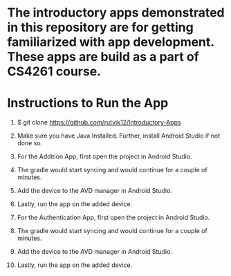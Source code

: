 # The introductory apps demonstrated in this repository are for getting familiarized with app development. These apps are build as a part of CS4261 course. 

# Instructions to Run the App
1. $ git clone https://github.com/rutvik12/Introductory-Apps 
2. Make sure you have Java Installed. Further, install Android Studio if not done so. 

3. For the Addition App, first open the project in Android Studio. 
4. The gradle would start syncing and would continue for a couple of minutes. 
5. Add the device to the AVD manager in Android Studio. 
6. Lastly, run the app on the added device. 

7. For the Authentication App, first open the project in Android Studio. 
8. The gradle would start syncing and would continue for a couple of minutes. 
9. Add the device to the AVD manager in Android Studio. 
10. Lastly, run the app on the added device. 

